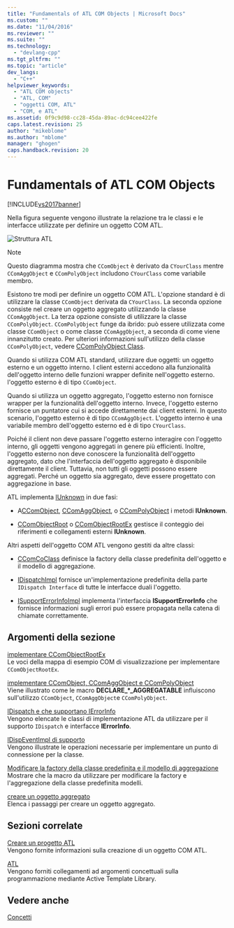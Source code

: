 ```yaml
---
title: "Fundamentals of ATL COM Objects | Microsoft Docs"
ms.custom: ""
ms.date: "11/04/2016"
ms.reviewer: ""
ms.suite: ""
ms.technology: 
  - "devlang-cpp"
ms.tgt_pltfrm: ""
ms.topic: "article"
dev_langs: 
  - "C++"
helpviewer_keywords: 
  - "ATL COM objects"
  - "ATL, COM"
  - "oggetti COM, ATL"
  - "COM, e ATL"
ms.assetid: 0f9c9d98-cc28-45da-89ac-dc94cee422fe
caps.latest.revision: 25
author: "mikeblome"
ms.author: "mblome"
manager: "ghogen"
caps.handback.revision: 20
---
```

# Fundamentals of ATL COM Objects
[!INCLUDE[vs2017banner](../assembler/inline/includes/vs2017banner.md)]

Nella figura seguente vengono illustrate la relazione tra le classi e le interfacce utilizzate per definire un oggetto COM ATL.  
  
 ![Struttura ATL](../atl/media/vc307y1.png "vc307Y1")  
  
> [!NOTE]
>  Questo diagramma mostra che `CComObject` è derivato da `CYourClass` mentre `CComAggObject` e `CComPolyObject` includono `CYourClass` come variabile membro.  
  
 Esistono tre modi per definire un oggetto COM ATL.  L'opzione standard è di utilizzare la classe `CComObject` derivata da `CYourClass`.  La seconda opzione consiste nel creare un oggetto aggregato utilizzando la classe `CComAggObject`.  La terza opzione consiste di utilizzare la classe `CComPolyObject`.  `CComPolyObject` funge da ibrido: può essere utilizzata come classe `CComObject` o come classe `CComAggObject`, a seconda di come viene innanzitutto creato.  Per ulteriori informazioni sull'utilizzo della classe `CComPolyObject`, vedere [CComPolyObject Class](../atl/reference/ccompolyobject-class.md).  
  
 Quando si utilizza COM ATL standard, utilizzare due oggetti: un oggetto esterno e un oggetto interno.  I client esterni accedono alla funzionalità dell'oggetto interno delle funzioni wrapper definite nell'oggetto esterno.  l'oggetto esterno è di tipo `CComObject`.  
  
 Quando si utilizza un oggetto aggregato, l'oggetto esterno non fornisce wrapper per la funzionalità dell'oggetto interno.  Invece, l'oggetto esterno fornisce un puntatore cui si accede direttamente dai client esterni.  In questo scenario, l'oggetto esterno è di tipo `CComAggObject`.  L'oggetto interno è una variabile membro dell'oggetto esterno ed è di tipo `CYourClass`.  
  
 Poiché il client non deve passare l'oggetto esterno interagire con l'oggetto interno, gli oggetti vengono aggregati in genere più efficienti.  Inoltre, l'oggetto esterno non deve conoscere la funzionalità dell'oggetto aggregato, dato che l'interfaccia dell'oggetto aggregato è disponibile direttamente il client.  Tuttavia, non tutti gli oggetti possono essere aggregati.  Perché un oggetto sia aggregato, deve essere progettato con aggregazione in base.  
  
 ATL implementa [IUnknown](http://msdn.microsoft.com/library/windows/desktop/ms680509) in due fasi:  
  
-   A[CComObject](../atl/reference/ccomobject-class.md), [CComAggObject](../atl/reference/ccomaggobject-class.md), o [CComPolyObject](../atl/reference/ccompolyobject-class.md) i metodi **IUnknown**.  
  
-   [CComObjectRoot](../atl/reference/ccomobjectroot-class.md) o [CComObjectRootEx](../atl/reference/ccomobjectrootex-class.md) gestisce il conteggio dei riferimenti e collegamenti esterni **IUnknown**.  
  
 Altri aspetti dell'oggetto COM ATL vengono gestiti da altre classi:  
  
-   [CComCoClass](../atl/reference/ccomcoclass-class.md) definisce la factory della classe predefinita dell'oggetto e il modello di aggregazione.  
  
-   [IDispatchImpl](../atl/reference/idispatchimpl-class.md) fornisce un'implementazione predefinita della parte `IDispatch Interface` di tutte le interfacce duali l'oggetto.  
  
-   [ISupportErrorInfoImpl](../atl/reference/isupporterrorinfoimpl-class.md) implementa l'interfaccia **ISupportErrorInfo** che fornisce informazioni sugli errori può essere propagata nella catena di chiamate correttamente.  
  
## Argomenti della sezione  
 [implementare CComObjectRootEx](../atl/implementing-ccomobjectrootex.md)  
 Le voci della mappa di esempio COM di visualizzazione per implementare `CComObjectRootEx`.  
  
 [implementare CComObject, CComAggObject e CComPolyObject](../atl/implementing-ccomobject-ccomaggobject-and-ccompolyobject.md)  
 Viene illustrato come le macro **DECLARE\_\*\_AGGREGATABLE** influiscono sull'utilizzo `CComObject`, `CComAggObject`e `CComPolyObject`.  
  
 [IDispatch e che supportano IErrorInfo](../atl/supporting-idispatch-and-ierrorinfo.md)  
 Vengono elencate le classi di implementazione ATL da utilizzare per il supporto `IDispatch` e interfacce **IErrorInfo**.  
  
 [IDispEventImpl di supporto](../atl/supporting-idispeventimpl.md)  
 Vengono illustrate le operazioni necessarie per implementare un punto di connessione per la classe.  
  
 [Modificare la factory della classe predefinita e il modello di aggregazione](../atl/changing-the-default-class-factory-and-aggregation-model.md)  
 Mostrare che la macro da utilizzare per modificare la factory e l'aggregazione della classe predefinita modelli.  
  
 [creare un oggetto aggregato](../atl/creating-an-aggregated-object.md)  
 Elenca i passaggi per creare un oggetto aggregato.  
  
## Sezioni correlate  
 [Creare un progetto ATL](../atl/reference/creating-an-atl-project.md)  
 Vengono fornite informazioni sulla creazione di un oggetto COM ATL.  
  
 [ATL](../atl/active-template-library-atl-concepts.md)  
 Vengono forniti collegamenti ad argomenti concettuali sulla programmazione mediante Active Template Library.  
  
## Vedere anche  
 [Concetti](../atl/active-template-library-atl-concepts.md)
